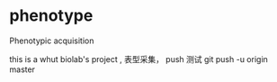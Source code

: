 # phenotype
Phenotypic acquisition

this is a whut biolab's project , 表型采集，
push 测试
git push -u origin master 
